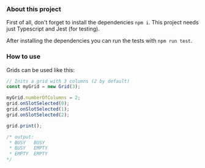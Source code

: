 ### About this project

First of all, don't forget to install the dependencies `npm i`. 
This project needs just Typescript and Jest (for testing).

After installing the dependencies you can run the tests with `npm run test`.

### How to use

Grids can be used like this:

``` javascript
// Inits a grid with 3 columns (2 by default)
const myGrid = new Grid(3);

myGrid.numberOfColumns = 2;
grid.onSlotSelected(0);
grid.onSlotSelected(1);
grid.onSlotSelected(2);

grid.print();

/* output:
 * BUSY   BUSY
 * BUSY   EMPTY
 * EMPTY  EMPTY
*/

```
